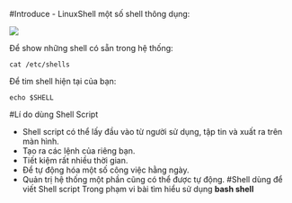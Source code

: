 #Introduce - LinuxShell
một số shell thông dụng:


<img src="http://i.imgur.com/nywhztm.png">

Để show những shell có sẵn trong hệ thống:
```
cat /etc/shells
```
Để tim shell hiện tại của bạn:
```
echo $SHELL
```
#Lí do dùng Shell Script
* Shell script có thể lấy đầu vào từ người sử dụng, tập tin và xuất ra trên màn hình.
* Tạo ra các lệnh của riêng bạn.
* Tiết kiệm rất nhiều thời gian.
* Để tự động hóa một số công việc hằng ngày.
* Quản trị hệ thống một phần cũng có thể được tự động.
#Shell dùng để viết Shell script
Trong phạm vi bài tìm hiểu sử dụng **bash shell**
# 
